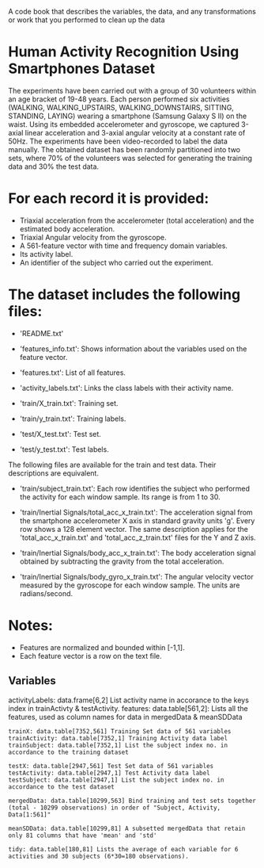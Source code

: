 
A code book that describes the variables, the data, and any transformations or work that you performed to clean up the data

<h1>Human Activity Recognition Using Smartphones Dataset</h1>

The experiments have been carried out with a group of 30 volunteers within an age bracket of 19-48 years. Each person performed six activities (WALKING, WALKING_UPSTAIRS, WALKING_DOWNSTAIRS, SITTING, STANDING, LAYING) wearing a smartphone (Samsung Galaxy S II) on the waist. Using its embedded accelerometer and gyroscope, we captured 3-axial linear acceleration and 3-axial angular velocity at a constant rate of 50Hz. The experiments have been video-recorded to label the data manually. The obtained dataset has been randomly partitioned into two sets, where 70% of the volunteers was selected for generating the training data and 30% the test data. 

For each record it is provided:
======================================

- Triaxial acceleration from the accelerometer (total acceleration) and the estimated body acceleration.
- Triaxial Angular velocity from the gyroscope. 
- A 561-feature vector with time and frequency domain variables. 
- Its activity label. 
- An identifier of the subject who carried out the experiment.

The dataset includes the following files:
=========================================

- 'README.txt'

- 'features_info.txt': Shows information about the variables used on the feature vector.

- 'features.txt': List of all features.

- 'activity_labels.txt': Links the class labels with their activity name.

- 'train/X_train.txt': Training set.

- 'train/y_train.txt': Training labels.

- 'test/X_test.txt': Test set.

- 'test/y_test.txt': Test labels.

The following files are available for the train and test data. Their descriptions are equivalent. 

- 'train/subject_train.txt': Each row identifies the subject who performed the activity for each window sample. Its range is from 1 to 30. 

- 'train/Inertial Signals/total_acc_x_train.txt': The acceleration signal from the smartphone accelerometer X axis in standard gravity units 'g'. Every row shows a 128 element vector. The same description applies for the 'total_acc_x_train.txt' and 'total_acc_z_train.txt' files for the Y and Z axis. 

- 'train/Inertial Signals/body_acc_x_train.txt': The body acceleration signal obtained by subtracting the gravity from the total acceleration. 

- 'train/Inertial Signals/body_gyro_x_train.txt': The angular velocity vector measured by the gyroscope for each window sample. The units are radians/second. 

Notes: 
======
- Features are normalized and bounded within [-1,1].
- Each feature vector is a row on the text file.


<H2>Variables</H2>
    activityLabels: data.frame[6,2] List activity name in accorance to the keys index in trainActivty & testActivity.
    features: data.table[561,2]: Lists all the features, used as column names for data in mergedData & meanSDData

    trainX: data.table[7352,561] Training Set data of 561 variables
    trainActivity: data.table[7352,1] Training Activity data label
    trainSubject: data.table[7352,1] List the subject index no. in accordance to the training dataset

    testX: data.table[2947,561] Test Set data of 561 variables
    testActivity: data.table[2947,1] Test Activity data label
    testSubject: data.table[2947,1] List the subject index no. in accordance to the test dataset

    mergedData: data.table[10299,563] Bind training and test sets together (total - 10299 observations) in order of "Subject, Activity, Data[1:561]"
    
    meanSDData: data.table[10299,81] A subsetted mergedData that retain only 81 columns that have 'mean' and 'std'

    tidy: data.table[180,81] Lists the average of each variable for 6 activities and 30 subjects (6*30=180 observations).

